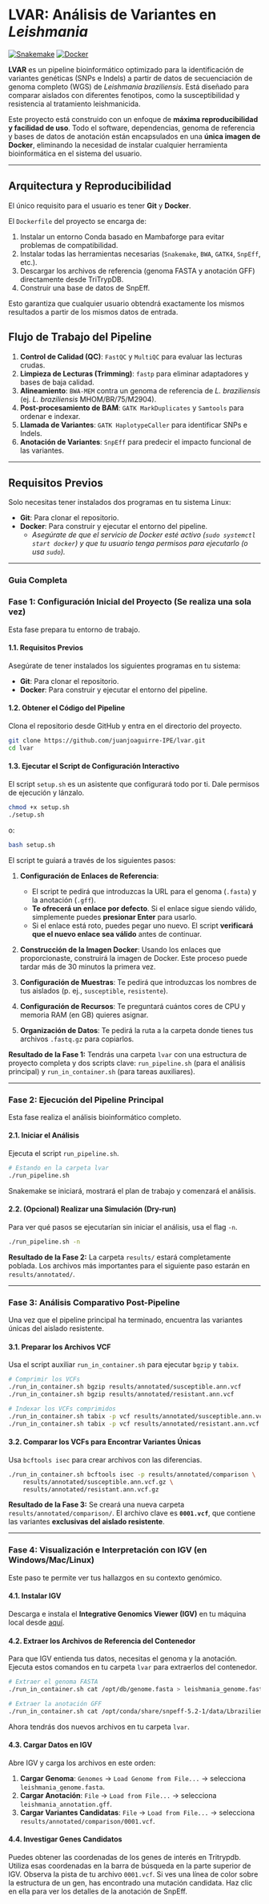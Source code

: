 # LVAR: Análisis de Variantes en *Leishmania*
[![Snakemake](https://img.shields.io/badge/snakemake-core-brightgreen.svg)](https://snakemake.readthedocs.io)
[![Docker](https://img.shields.io/badge/docker-engine-blue.svg)](https://www.docker.com/)

**LVAR** es un pipeline bioinformático optimizado para la identificación de variantes genéticas (SNPs e Indels) a partir de datos de secuenciación de genoma completo (WGS) de *Leishmania braziliensis*. Está diseñado para comparar aislados con diferentes fenotipos, como la susceptibilidad y resistencia al tratamiento leishmanicida.

Este proyecto está construido con un enfoque de **máxima reproducibilidad y facilidad de uso**. Todo el software, dependencias, genoma de referencia y bases de datos de anotación están encapsulados en una **única imagen de Docker**, eliminando la necesidad de instalar cualquier herramienta bioinformática en el sistema del usuario.

---

## Arquitectura y Reproducibilidad

El único requisito para el usuario es tener **Git** y **Docker**.

El `Dockerfile` del proyecto se encarga de:
1.  Instalar un entorno Conda basado en Mambaforge para evitar problemas de compatibilidad.
2.  Instalar todas las herramientas necesarias (`Snakemake`, `BWA`, `GATK4`, `SnpEff`, etc.).
3.  Descargar los archivos de referencia (genoma FASTA y anotación GFF) directamente desde TriTrypDB.
4.  Construir una base de datos de SnpEff.

Esto garantiza que cualquier usuario obtendrá exactamente los mismos resultados a partir de los mismos datos de entrada.

## Flujo de Trabajo del Pipeline

1.  **Control de Calidad (QC)**: `FastQC` y `MultiQC` para evaluar las lecturas crudas.
2.  **Limpieza de Lecturas (Trimming)**: `fastp` para eliminar adaptadores y bases de baja calidad.
3.  **Alineamiento**: `BWA-MEM` contra un genoma de referencia de *L. braziliensis* (ej. *L. braziliensis* MHOM/BR/75/M2904).
4.  **Post-procesamiento de BAM**: `GATK MarkDuplicates` y `Samtools` para ordenar e indexar.
5.  **Llamada de Variantes**: `GATK HaplotypeCaller` para identificar SNPs e Indels.
6.  **Anotación de Variantes**: `SnpEff` para predecir el impacto funcional de las variantes.

---

## Requisitos Previos

Solo necesitas tener instalados dos programas en tu sistema Linux:

-   **Git**: Para clonar el repositorio.
-   **Docker**: Para construir y ejecutar el entorno del pipeline.
    -   *Asegúrate de que el servicio de Docker esté activo (`sudo systemctl start docker`) y que tu usuario tenga permisos para ejecutarlo (o usa `sudo`).*

---

### Guia Completa

### **Fase 1: Configuración Inicial del Proyecto (Se realiza una sola vez)**

Esta fase prepara tu entorno de trabajo.

#### **1.1. Requisitos Previos**
Asegúrate de tener instalados los siguientes programas en tu sistema:
*   **Git**: Para clonar el repositorio.
*   **Docker**: Para construir y ejecutar el entorno del pipeline.

#### **1.2. Obtener el Código del Pipeline**
Clona el repositorio desde GitHub y entra en el directorio del proyecto.
```bash
git clone https://github.com/juanjoaguirre-IPE/lvar.git
cd lvar
```

#### **1.3. Ejecutar el Script de Configuración Interactivo**
El script `setup.sh` es un asistente que configurará todo por ti. Dale permisos de ejecución y lánzalo.
```bash
chmod +x setup.sh
./setup.sh
```
o:
```bash
bash setup.sh
```

El script te guiará a través de los siguientes pasos:

1.  **Configuración de Enlaces de Referencia**:
    *   El script te pedirá que introduzcas la URL para el genoma (`.fasta`) y la anotación (`.gff`).
    *   **Te ofrecerá un enlace por defecto**. Si el enlace sigue siendo válido, simplemente puedes **presionar Enter** para usarlo.
    *   Si el enlace está roto, puedes pegar uno nuevo. El script **verificará que el nuevo enlace sea válido** antes de continuar.

2.  **Construcción de la Imagen Docker**: Usando los enlaces que proporcionaste, construirá la imagen de Docker. Este proceso puede tardar más de 30 minutos la primera vez.

3.  **Configuración de Muestras**: Te pedirá que introduzcas los nombres de tus aislados (p. ej., `susceptible`, `resistente`).

4.  **Configuración de Recursos**: Te preguntará cuántos cores de CPU y memoria RAM (en GB) quieres asignar.

5.  **Organización de Datos**: Te pedirá la ruta a la carpeta donde tienes tus archivos `.fastq.gz` para copiarlos.

**Resultado de la Fase 1:** Tendrás una carpeta `lvar` con una estructura de proyecto completa y dos scripts clave: `run_pipeline.sh` (para el análisis principal) y `run_in_container.sh` (para tareas auxiliares).

---

### **Fase 2: Ejecución del Pipeline Principal**

Esta fase realiza el análisis bioinformático completo.

#### **2.1. Iniciar el Análisis**
Ejecuta el script `run_pipeline.sh`.
```bash
# Estando en la carpeta lvar
./run_pipeline.sh
```
Snakemake se iniciará, mostrará el plan de trabajo y comenzará el análisis.

#### **2.2. (Opcional) Realizar una Simulación (Dry-run)**
Para ver qué pasos se ejecutarían sin iniciar el análisis, usa el flag `-n`.
```bash
./run_pipeline.sh -n
```

**Resultado de la Fase 2:** La carpeta `results/` estará completamente poblada. Los archivos más importantes para el siguiente paso estarán en `results/annotated/`.

---

### **Fase 3: Análisis Comparativo Post-Pipeline**

Una vez que el pipeline principal ha terminado, encuentra las variantes únicas del aislado resistente.

#### **3.1. Preparar los Archivos VCF**
Usa el script auxiliar `run_in_container.sh` para ejecutar `bgzip` y `tabix`.
```bash
# Comprimir los VCFs
./run_in_container.sh bgzip results/annotated/susceptible.ann.vcf
./run_in_container.sh bgzip results/annotated/resistant.ann.vcf

# Indexar los VCFs comprimidos
./run_in_container.sh tabix -p vcf results/annotated/susceptible.ann.vcf.gz
./run_in_container.sh tabix -p vcf results/annotated/resistant.ann.vcf.gz
```

#### **3.2. Comparar los VCFs para Encontrar Variantes Únicas**
Usa `bcftools isec` para crear archivos con las diferencias.
```bash
./run_in_container.sh bcftools isec -p results/annotated/comparison \
    results/annotated/susceptible.ann.vcf.gz \
    results/annotated/resistant.ann.vcf.gz
```

**Resultado de la Fase 3:** Se creará una nueva carpeta `results/annotated/comparison/`. El archivo clave es **`0001.vcf`**, que contiene las variantes **exclusivas del aislado resistente**.

---

### **Fase 4: Visualización e Interpretación con IGV (en Windows/Mac/Linux)**

Este paso te permite ver tus hallazgos en su contexto genómico.

#### **4.1. Instalar IGV**
Descarga e instala el **Integrative Genomics Viewer (IGV)** en tu máquina local desde [aquí](https://software.broadinstitute.org/software/igv/download).

#### **4.2. Extraer los Archivos de Referencia del Contenedor**
Para que IGV entienda tus datos, necesitas el genoma y la anotación. Ejecuta estos comandos en tu carpeta `lvar` para extraerlos del contenedor.
```bash
# Extraer el genoma FASTA
./run_in_container.sh cat /opt/db/genome.fasta > leishmania_genome.fasta

# Extraer la anotación GFF
./run_in_container.sh cat /opt/conda/share/snpeff-5.2-1/data/Lbraziliensis_2019_manual/genes.gff > leishmania_annotation.gff
```
Ahora tendrás dos nuevos archivos en tu carpeta `lvar`.

#### **4.3. Cargar Datos en IGV**
Abre IGV y carga los archivos en este orden:
1.  **Cargar Genoma**: `Genomes` -> `Load Genome from File...` -> selecciona `leishmania_genome.fasta`.
2.  **Cargar Anotación**: `File` -> `Load from File...` -> selecciona `leishmania_annotation.gff`.
3.  **Cargar Variantes Candidatas**: `File` -> `Load from File...` -> selecciona `results/annotated/comparison/0001.vcf`.

#### **4.4. Investigar Genes Candidatos**
Puedes obtener las coordenadas de los genes de interés en Tritrypdb. Utiliza esas coordenadas en la barra de búsqueda en la parte superior de IGV. Observa la pista de tu archivo `0001.vcf`. Si ves una línea de color sobre la estructura de un gen, has encontrado una mutación candidata. Haz clic en ella para ver los detalles de la anotación de SnpEff.
